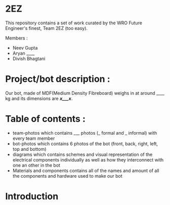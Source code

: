 # 2EZ
This repository contains a set of work curated by the WRO Future Engineer's finest, Team 2EZ (too easy). 

Members : 
 - Neev Gupta
 - Aryan ____
 - Divish Bhagtani


# Project/bot description :

Our bot, made of MDF(Medium Density Fibreboard) weighs in at around ____ kg and its dimensions are ___x___x___. 

# Table of contents :
 - team-photos which contains ___ photos (_ formal and _ informal) with every team member
 - bot-photos which contains 6 photos of the bot (front, back, right, left, top and bottom)
 - diagrams which contains schemes and visual representation of the electrical components individually as well as how they interconnect with one an other in the bot
 - Materials and components contains all of the names and amount of all the components and hardware used to make our bot

# Introduction
